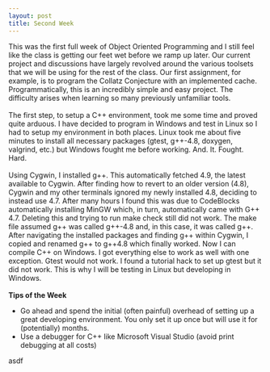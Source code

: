 ```yaml
---
layout: post
title: Second Week
---
```


This was the first full week of Object Oriented Programming and I still feel like the class is getting our feet wet before we ramp up later. Our current project and discussions have largely revolved around the various toolsets that we will be using for the rest of the class. Our first assignment, for example, is to program the Collatz Conjecture with an implemented cache. Programmatically, this is an incredibly simple and easy project. The difficulty arises when learning so many previously unfamiliar tools.
<br>
<br>
The first step, to setup a C++ environment, took me some time and proved quite arduous. I have decided to program in Windows and test in Linux so I had to setup my environment in both places. Linux took me about five minutes to install all necessary packages (gtest, g++-4.8, doxygen, valgrind, etc.) but Windows fought me before working. And. It. Fought. Hard.
<br>
<br>
Using Cygwin, I installed g++. This automatically fetched 4.9, the latest available to Cygwin. After finding how to revert to an older version (4.8), Cygwin and my other terminals ignored my newly installed 4.8, deciding to instead use 4.7. After many hours I found this was due to CodeBlocks automatically installing MinGW which, in turn, automatically came with G++ 4.7. Deleting this and trying to run make check still did not work. The make file assumed g++ was called g++-4.8 and, in this case, it was called g++. After navigating the installed packages and finding g++ within Cygwin, I copied and renamed g++ to g++4.8 which finally worked. Now I can compile C++ on Windows. I got everything else to work as well with one exception. Gtest would not work. I found a tutorial hack to set up gtest but it did not work. This is why I will be testing in Linux but developing in Windows.
<br>
<br>
<strong>Tips of the Week</strong>
<br>

* Go ahead and spend the initial (often painful) overhead of setting up a great developing environment. You only set it up once but will use it for (potentially) months.
* Use a debugger for C++ like Microsoft Visual Studio (avoid print debugging at all costs)

asdf